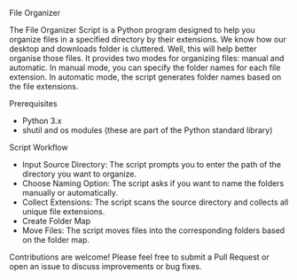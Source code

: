 File Organizer

The File Organizer Script is a Python program designed to help you organize files in a specified directory by their extensions. We know how our desktop and downloads folder is cluttered. Well, this will help better organise those files. It provides two modes for organizing files: manual and automatic. In manual mode, you can specify the folder names for each file extension. In automatic mode, the script generates folder names based on the file extensions.

Prerequisites

- Python 3.x
- shutil and os modules (these are part of the Python standard library)

Script Workflow
- Input Source Directory: The script prompts you to enter the path of the directory you want to organize.
- Choose Naming Option: The script asks if you want to name the folders manually or automatically.
- Collect Extensions: The script scans the source directory and collects all unique file extensions.
- Create Folder Map
- Move Files: The script moves files into the corresponding folders based on the folder map.

Contributions are welcome! Please feel free to submit a Pull Request or open an issue to discuss improvements or bug fixes.
